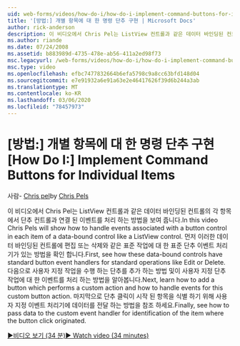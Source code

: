```yaml
---
uid: web-forms/videos/how-do-i/how-do-i-implement-command-buttons-for-individual-items
title: '[방법:] 개별 항목에 대 한 명령 단추 구현 | Microsoft Docs'
author: rick-anderson
description: 이 비디오에서 Chris Pel는 ListView 컨트롤과 같은 데이터 바인딩된 컨트롤의 각 항목에서 단추 컨트롤과 연결 된 이벤트를 처리 하는 방법을 보여 줍니다. 첫 번째,...
ms.author: riande
ms.date: 07/24/2008
ms.assetid: b883989d-4735-478e-ab56-411a2ed98f73
msc.legacyurl: /web-forms/videos/how-do-i/how-do-i-implement-command-buttons-for-individual-items
msc.type: video
ms.openlocfilehash: efbc7477832664b6efa5798c9a8cc63bfd148d04
ms.sourcegitcommit: e7e91932a6e91a63e2e46417626f39d6b244a3ab
ms.translationtype: MT
ms.contentlocale: ko-KR
ms.lasthandoff: 03/06/2020
ms.locfileid: "78457973"
---
```

# <a name="how-do-i-implement-command-buttons-for-individual-items"></a><span data-ttu-id="b6a09-104">[방법:] 개별 항목에 대 한 명령 단추 구현</span><span class="sxs-lookup"><span data-stu-id="b6a09-104">[How Do I:] Implement Command Buttons for Individual Items</span></span>

<span data-ttu-id="b6a09-105">사람- [Chris pel](https://twitter.com/chrispels)</span><span class="sxs-lookup"><span data-stu-id="b6a09-105">by [Chris Pels](https://twitter.com/chrispels)</span></span>

<span data-ttu-id="b6a09-106">이 비디오에서 Chris Pel는 ListView 컨트롤과 같은 데이터 바인딩된 컨트롤의 각 항목에서 단추 컨트롤과 연결 된 이벤트를 처리 하는 방법을 보여 줍니다.</span><span class="sxs-lookup"><span data-stu-id="b6a09-106">In this video Chris Pels will show how to handle events associated with a button control in each item of a data-bound control like a ListView control.</span></span> <span data-ttu-id="b6a09-107">먼저 이러한 데이터 바인딩된 컨트롤에 편집 또는 삭제와 같은 표준 작업에 대 한 표준 단추 이벤트 처리기가 있는 방법을 확인 합니다.</span><span class="sxs-lookup"><span data-stu-id="b6a09-107">First, see how these data-bound controls have standard button event handlers for standard operations like Edit or Delete.</span></span> <span data-ttu-id="b6a09-108">다음으로 사용자 지정 작업을 수행 하는 단추를 추가 하는 방법 및이 사용자 지정 단추 작업에 대 한 이벤트를 처리 하는 방법을 알아봅니다.</span><span class="sxs-lookup"><span data-stu-id="b6a09-108">Next, learn how to add a button which performs a custom action and how to handle events for this custom button action.</span></span> <span data-ttu-id="b6a09-109">마지막으로 단추 클릭이 시작 된 항목을 식별 하기 위해 사용자 지정 이벤트 처리기에 데이터를 전달 하는 방법을 참조 하세요.</span><span class="sxs-lookup"><span data-stu-id="b6a09-109">Finally, see how to pass data to the custom event handler for identification of the item where the button click originated.</span></span>

[<span data-ttu-id="b6a09-110">&#9654;비디오 보기 (34 분)</span><span class="sxs-lookup"><span data-stu-id="b6a09-110">&#9654; Watch video (34 minutes)</span></span>](https://channel9.msdn.com/Blogs/ASP-NET-Site-Videos/how-do-i-implement-command-buttons-for-individual-items)
